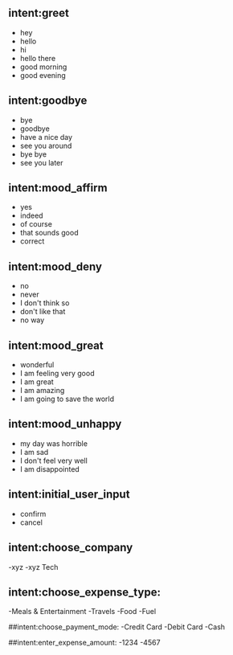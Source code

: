 ## intent:greet
- hey
- hello
- hi
- hello there
- good morning
- good evening


## intent:goodbye
- bye
- goodbye
- have a nice day
- see you around
- bye bye
- see you later

## intent:mood_affirm
- yes
- indeed
- of course
- that sounds good
- correct

## intent:mood_deny
- no
- never
- I don't think so
- don't like that
- no way

## intent:mood_great
- wonderful
- I am feeling very good
- I am great
- I am amazing
- I am going to save the world

## intent:mood_unhappy
- my day was horrible
- I am sad
- I don't feel very well
- I am disappointed


## intent:initial_user_input
- confirm
- cancel

## intent:choose_company
-xyz
-xyz Tech

## intent:choose_expense_type:
-Meals & Entertainment
-Travels
-Food
-Fuel

##intent:choose_payment_mode:
-Credit Card
-Debit Card
-Cash

##intent:enter_expense_amount:
-1234
-4567